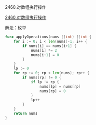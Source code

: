 2460.对数组执行操作

[2460.对数组执行操作](https://leetcode.cn/problems/apply-operations-to-an-array/)



解法：枚举



```go
func applyOperations(nums []int) []int {
	for i := 0; i < len(nums)-1; i++ {
		if nums[i] == nums[i+1] {
			nums[i] *= 2
			nums[i+1] = 0
		}
	}
	lp := 0
	for rp := 0; rp < len(nums); rp++ {
		if nums[rp] != 0 {
			if lp != rp {
				nums[lp] = nums[rp]
				nums[rp] = 0
			}
			lp++
		}
	}
	return nums
}
```
